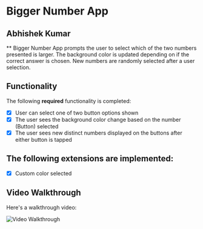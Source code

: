 # Bigger Number App
## Abhishek Kumar
** Bigger Number App prompts the user to select which of the two numbers presented is larger. The background color is updated depending on
if the correct answer is chosen. New numbers are randomly selected after a user selection.

## Functionality

The following **required** functionality is completed:

* [x] User can select one of two button options shown
* [x] The user sees the background color change based on the number (Button) selected
* [x] The user sees new distinct numbers displayed on the buttons after either button is tapped

## The following **extensions** are implemented:

* [x] Custom color selected

## Video Walkthrough

Here's a walkthrough video:

<img src='https://j.gifs.com/gZ0RQZ.gif' title='Video Walkthrough' width='' alt='Video Walkthrough' />